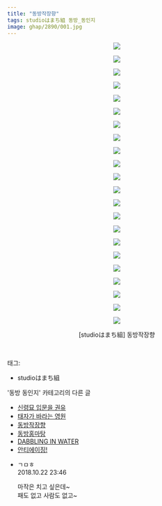 ```yaml
---
title: "동방작장향"
tags: studioはまち組 동방_동인지
image: ghap/2890/001.jpg
---
```

<div class="article">
<p style="text-align: center; clear: none; float: none;"><img src="{{ site.nasurl }}/ghap/2890/001.jpg"/></p>
<p style="text-align: center; clear: none; float: none;"><img src="{{ site.nasurl }}/ghap/2890/002.jpg"/></p>
<p style="text-align: center; clear: none; float: none;"><img src="{{ site.nasurl }}/ghap/2890/003.jpg"/></p>
<p style="text-align: center; clear: none; float: none;"><img src="{{ site.nasurl }}/ghap/2890/004.jpg"/></p>
<p style="text-align: center; clear: none; float: none;"><img src="{{ site.nasurl }}/ghap/2890/005.jpg"/></p>
<p style="text-align: center; clear: none; float: none;"><img src="{{ site.nasurl }}/ghap/2890/006.jpg"/></p>
<p style="text-align: center; clear: none; float: none;"><img src="{{ site.nasurl }}/ghap/2890/007.jpg"/></p>
<p style="text-align: center; clear: none; float: none;"><img src="{{ site.nasurl }}/ghap/2890/008.jpg"/></p>
<p style="text-align: center; clear: none; float: none;"><img src="{{ site.nasurl }}/ghap/2890/009.jpg"/></p>
<p style="text-align: center; clear: none; float: none;"><img src="{{ site.nasurl }}/ghap/2890/010.jpg"/></p>
<p style="text-align: center; clear: none; float: none;"><img src="{{ site.nasurl }}/ghap/2890/011.jpg"/></p>
<p style="text-align: center; clear: none; float: none;"><img src="{{ site.nasurl }}/ghap/2890/012.jpg"/></p>
<p style="text-align: center; clear: none; float: none;"><img src="{{ site.nasurl }}/ghap/2890/013.jpg"/></p>
<p style="text-align: center; clear: none; float: none;"><img src="{{ site.nasurl }}/ghap/2890/014.jpg"/></p>
<p style="text-align: center; clear: none; float: none;"><img src="{{ site.nasurl }}/ghap/2890/015.jpg"/></p>
<p style="text-align: center; clear: none; float: none;"><img src="{{ site.nasurl }}/ghap/2890/016.jpg"/></p>
<p style="text-align: center; clear: none; float: none;"><img src="{{ site.nasurl }}/ghap/2890/017.jpg"/></p>
<p style="text-align: center; clear: none; float: none;"><img src="{{ site.nasurl }}/ghap/2890/018.jpg"/></p>
<p style="text-align: center; clear: none; float: none;"><img src="{{ site.nasurl }}/ghap/2890/019.jpg"/></p>
<p style="text-align: center; clear: none; float: none;"><img src="{{ site.nasurl }}/ghap/2890/020.jpg"/></p>
<p style="text-align: center; clear: none; float: none;"><img src="{{ site.nasurl }}/ghap/2890/021.jpg"/></p>
<p style="text-align: center; clear: none; float: none;"><img src="{{ site.nasurl }}/ghap/2890/022.jpg"/></p>
<p style="text-align: center; clear: none; float: none;">[studioはまち組] 동방작장향</p>
<p><br/></p>
</div><div class="tagTrail">
<p>태그: </p>
<ul>
<li>studioはまち組</li>
</ul>
</div><div class="another">
<p>'동방 동인지' 카테고리의 다른 글</p>
<ul>
<li><a href="/2016-12-12-ghap_2892">신령묘 입문을 권유</a></li>
<li><a href="/2016-12-12-ghap_2891">태자가 바라는 영원</a></li>
<li><a href="/2016-12-12-ghap_2890">동방작장향</a></li>
<li><a href="/2016-12-12-ghap_2889">동방홍마탕</a></li>
<li><a href="/2016-12-12-ghap_2887">DABBLING IN WATER</a></li>
<li><a href="/2016-12-12-ghap_2886">안티에이징!</a></li>
</ul>
</div><div class="cb_module cb_fluid">
<div class="cb_wrt cb_profile">
<div class="comment">
<ul>
<li class="cb_thumb_off" id="comment15359949">
<div class="cb_comment_area">
<div class="cb_info_area">
<div class="cb_section">
<span class="cb_nick_name">ㄱㅁㅎ</span>
</div>
<div class="cb_section">
<span class="cb_date">2018.10.22 23:46 </span>
</div>
</div>
<div class="cb_dsc_comment">
<p class="cb_dsc">
											마작은 치고 싶은데~<br/>
패도 없고 사람도 없고~
										</p>
</div>
</div></li>
</ul>
</div>
</div><!-- commentList close -->
</div>